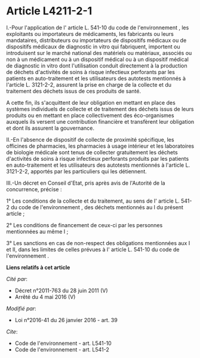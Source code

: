 # Article L4211-2-1

I.-Pour l'application de l'
article L. 541-10 du code de l'environnement
, les exploitants ou importateurs de médicaments, les fabricants ou leurs mandataires, distributeurs ou importateurs de
dispositifs médicaux ou de dispositifs médicaux de diagnostic in vitro qui fabriquent, importent ou introduisent sur le
marché national des matériels ou matériaux, associés ou non à un médicament ou à un dispositif médical ou à un dispositif
médical de diagnostic in vitro dont l'utilisation conduit directement à la production de déchets d'activités de soins à
risque infectieux perforants par les patients en auto-traitement et les utilisateurs des autotests mentionnés à l'article L.
3121-2-2, assurent la prise en charge de la collecte et du traitement des déchets issus de ces produits de santé. 

A cette fin, ils s'acquittent de leur obligation en mettant en place des systèmes individuels de collecte et de traitement
des déchets issus de leurs produits ou en mettant en place collectivement des éco-organismes auxquels ils versent une
contribution financière et transfèrent leur obligation et dont ils assurent la gouvernance. 

II.-En l'absence de dispositif de collecte de proximité spécifique, les officines de pharmacies, les pharmacies à usage
intérieur et les laboratoires de biologie médicale sont tenus de collecter gratuitement les déchets d'activités de soins à
risque infectieux perforants produits par les patients en auto-traitement et les utilisateurs des autotests mentionnés à
l'article L. 3121-2-2, apportés par les particuliers qui les détiennent. 

III.-Un décret en Conseil d'Etat, pris après avis de l'Autorité de la concurrence, précise : 

1° Les conditions de la collecte et du traitement, au sens de l'
article L. 541-2 du code de l'environnement
, des déchets mentionnés au I du présent article ; 

2° Les conditions de financement de ceux-ci par les personnes mentionnées au même I ; 

3° Les sanctions en cas de non-respect des obligations mentionnées aux I et II, dans les limites de celles prévues à l'
article L. 541-10 du code de l'environnement
.

**Liens relatifs à cet article**

_Cité par_:

  - Décret n°2011-763 du 28 juin 2011 (V)
  - Arrêté du 4 mai 2016 (V)

_Modifié par_:

  - Loi n°2016-41 du 26 janvier 2016 - art. 39

_Cite_:

  - Code de l'environnement - art. L541-10
  - Code de l'environnement - art. L541-2
